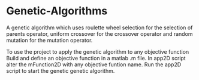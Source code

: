 # Genetic-Algorithms
A genetic algorithm which uses roulette wheel selection for the selection of parents operator,
uniform crossover for the crossover operator and random mutation for the mutation operator.

To use the project to apply the genetic algorithm to any objective function 
Build and define an objective function in a matlab .m file.
In app2D script alter the mFunction2D with any objective funtion name. 
Run the app2D script to start the genetic genetic algorithm.
